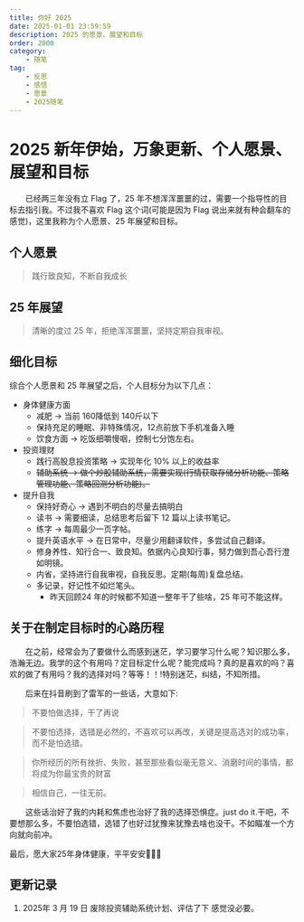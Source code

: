 ```yaml
---
title: 你好 2025
date: 2025-01-01 23:59:59
description: 2025 的愿景、展望和目标
order: 2000
category:
    - 随笔
tag: 
    - 反思
    - 感悟
    - 愿景
    - 2025随笔
---
```

# 2025 新年伊始，万象更新、个人愿景、展望和目标
&emsp;&emsp;已经两三年没有立 Flag 了，25 年不想浑浑噩噩的过，需要一个指导性的目标去指引我。不过我不喜欢 Flag 这个词(可能是因为 Flag 说出来就有种会翻车的感觉)，这里我称为个人愿景、25 年展望和目标。

## 个人愿景
>  践行致良知，不断自我成长
## 25 年展望
> 清晰的度过 25 年，拒绝浑浑噩噩，坚持定期自我审视。

## 细化目标
综合个人愿景和 25 年展望之后，个人目标分为以下几点：
* 身体健康方面
  * 减肥 -> 当前 160降低到 140斤以下
  * 保持充足的睡眠、非特殊情况，12点前放下手机准备入睡
  * 饮食方面 -> 吃饭细嚼慢咽，控制七分饱左右。
* 投资理财
  * 践行高股息投资策略 -> 实现年化 10% 以上的收益率
  * ~~辅助系统 -> 做个炒股辅助系统，需要实现(行情获取存储分析功能、策略管理功能、策略回测分析功能)。~~
* 提升自我
  * 保持好奇心 -> 遇到不明白的尽量去搞明白
  * 读书 -> 需要细读，总结思考后留下 12 篇以上读书笔记。
  * 练字 -> 每周最少一页字帖。
  * 提升英语水平 -> 在日常中，尽量少用翻译软件，多尝试自己翻译。
  * 修身养性、知行合一、致良知。依据内心良知行事，努力做到吾心吾行澄如明镜。
  * 内省，坚持进行自我审视，自我反思。定期(每周)复盘总结。
  * 多记录，好记性不如烂笔头。
    * 昨天回顾24 年的时候都不知道一整年干了些啥，25 年可不能这样。



## 关于在制定目标时的心路历程
&emsp;&emsp;在之前，经常会为了要做什么而感到迷茫，学习要学习什么呢？知识那么多，浩瀚无边。我学的这个有用吗？定目标定什么呢？能完成吗？真的是喜欢的吗？喜欢的做了有用吗？我的选择对吗？等等！！!特别迷茫，纠结，不知所措。

&emsp;&emsp;后来在抖音刷到了雷军的一些话，大意如下:
> 不要怕做选择，干了再说

> 不要怕选择，选错是必然的，不喜欢可以再改，关键是提高选对的成功率，而不是怕选错。

> 你所经历的所有挫折、失败，甚至那些看似毫无意义、消磨时间的事情，都将成为你最宝贵的财富

> 相信自己，一往无前。

&emsp;&emsp;这些话治好了我的内耗和焦虑也治好了我的选择恐惧症。just do it.干吧，不要想那么多，不要怕选错，选错了也好过犹豫来犹豫去啥也没干。不如瞄准一个方向就向前冲。


最后，愿大家25年身体健康，平平安安🙏🙏🙏
## 更新记录
1. 2025年 3 月 19 日  废除投资辅助系统计划、评估了下 感觉没必要。
